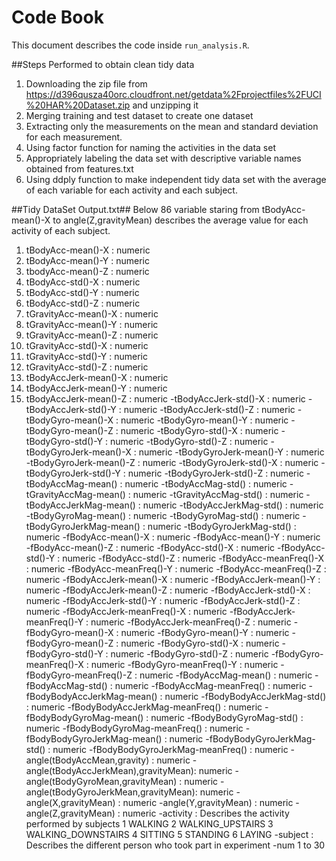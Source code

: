 # Code Book

This document describes the code inside `run_analysis.R`.

##Steps Performed to obtain clean tidy data

1. Downloading the zip file from https://d396qusza40orc.cloudfront.net/getdata%2Fprojectfiles%2FUCI%20HAR%20Dataset.zip and unzipping it
2. Merging training and test dataset to create one dataset
3. Extracting only the measurements on the mean and standard deviation for each measurement.
4. Using factor function for naming the activities in the data set
5. Appropriately labeling the data set with descriptive variable names obtained from features.txt
6. Using ddply function to make independent tidy data set with the average of each variable for each activity and each subject.

##Tidy DataSet Output.txt##
Below 86 variable staring from tBodyAcc-mean()-X to angle(Z,gravityMean) describes the average value for each activity of each subject.
1. tBodyAcc-mean()-X                   : numeric
2. tBodyAcc-mean()-Y                   : numeric
3. tbodyAcc-mean()-Z                   : numeric
4. tBodyAcc-std()-X                    : numeric
5. tBodyAcc-std()-Y                    : numeric
6. tBodyAcc-std()-Z                    : numeric
7. tGravityAcc-mean()-X                : numeric
8. tGravityAcc-mean()-Y                : numeric
9. tGravityAcc-mean()-Z                : numeric
10. tGravityAcc-std()-X                 : numeric
11. tGravityAcc-std()-Y                 : numeric
12. tGravityAcc-std()-Z                 : numeric
13. tBodyAccJerk-mean()-X               : numeric
14. tBodyAccJerk-mean()-Y               : numeric
15. tBodyAccJerk-mean()-Z               : numeric
-tBodyAccJerk-std()-X                : numeric
-tBodyAccJerk-std()-Y                : numeric
-tBodyAccJerk-std()-Z                : numeric
-tBodyGyro-mean()-X                  : numeric
-tBodyGyro-mean()-Y                  : numeric
-tBodyGyro-mean()-Z                  : numeric
-tBodyGyro-std()-X                   : numeric
-tBodyGyro-std()-Y                   : numeric
-tBodyGyro-std()-Z                   : numeric
-tBodyGyroJerk-mean()-X              : numeric
-tBodyGyroJerk-mean()-Y              : numeric
-tBodyGyroJerk-mean()-Z              : numeric
-tBodyGyroJerk-std()-X               : numeric
-tBodyGyroJerk-std()-Y               : numeric
-tBodyGyroJerk-std()-Z               : numeric
-tBodyAccMag-mean()                  : numeric
-tBodyAccMag-std()                   : numeric
-tGravityAccMag-mean()               : numeric
-tGravityAccMag-std()                : numeric
-tBodyAccJerkMag-mean()              : numeric
-tBodyAccJerkMag-std()               : numeric
-tBodyGyroMag-mean()                 : numeric
-tBodyGyroMag-std()                  : numeric
-tBodyGyroJerkMag-mean()             : numeric
-tBodyGyroJerkMag-std()              : numeric
-fBodyAcc-mean()-X                   : numeric
-fBodyAcc-mean()-Y                   : numeric
-fBodyAcc-mean()-Z                   : numeric
-fBodyAcc-std()-X                    : numeric
-fBodyAcc-std()-Y                    : numeric
-fBodyAcc-std()-Z                    : numeric
-fBodyAcc-meanFreq()-X               : numeric
-fBodyAcc-meanFreq()-Y               : numeric
-fBodyAcc-meanFreq()-Z               : numeric
-fBodyAccJerk-mean()-X               : numeric
-fBodyAccJerk-mean()-Y               : numeric
-fBodyAccJerk-mean()-Z               : numeric
-fBodyAccJerk-std()-X                : numeric
-fBodyAccJerk-std()-Y                : numeric
-fBodyAccJerk-std()-Z                : numeric
-fBodyAccJerk-meanFreq()-X           : numeric
-fBodyAccJerk-meanFreq()-Y           : numeric
-fBodyAccJerk-meanFreq()-Z           : numeric
-fBodyGyro-mean()-X                  : numeric
-fBodyGyro-mean()-Y                  : numeric
-fBodyGyro-mean()-Z                  : numeric
-fBodyGyro-std()-X                   : numeric
-fBodyGyro-std()-Y                   : numeric
-fBodyGyro-std()-Z                   : numeric
-fBodyGyro-meanFreq()-X              : numeric
-fBodyGyro-meanFreq()-Y              : numeric
-fBodyGyro-meanFreq()-Z              : numeric
-fBodyAccMag-mean()                  : numeric
-fBodyAccMag-std()                   : numeric
-fBodyAccMag-meanFreq()              : numeric
-fBodyBodyAccJerkMag-mean()          : numeric
-fBodyBodyAccJerkMag-std()           : numeric
-fBodyBodyAccJerkMag-meanFreq()      : numeric
-fBodyBodyGyroMag-mean()             : numeric
-fBodyBodyGyroMag-std()              : numeric
-fBodyBodyGyroMag-meanFreq()         : numeric
-fBodyBodyGyroJerkMag-mean()         : numeric
-fBodyBodyGyroJerkMag-std()          : numeric
-fBodyBodyGyroJerkMag-meanFreq()     : numeric
-angle(tBodyAccMean,gravity)         : numeric
-angle(tBodyAccJerkMean),gravityMean): numeric
-angle(tBodyGyroMean,gravityMean)    : numeric
-angle(tBodyGyroJerkMean,gravityMean): numeric
-angle(X,gravityMean)                : numeric
-angle(Y,gravityMean)                : numeric
-angle(Z,gravityMean)                : numeric
-activity                            : Describes the activity performed by subjects
										1 WALKING
										2 WALKING_UPSTAIRS
										3 WALKING_DOWNSTAIRS
										4 SITTING
										5 STANDING
										6 LAYING
-subject                             : Describes the different person who took part in experiment
										-num 1 to 30
